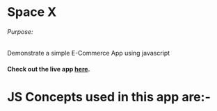 # Space X

###### Purpose:
   Demonstrate a simple E-Commerce App using javascript

#### Check out the live app [here](https://ramya-brs.github.io/SpaceX/).
# JS Concepts used in this app are:-
